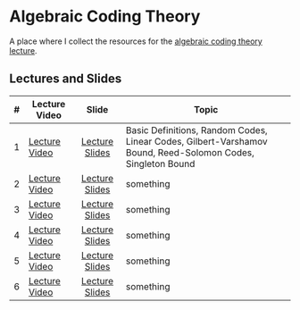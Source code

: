 # Algebraic Coding Theory
A place where I collect the resources for the [algebraic coding theory lecture](https://cms.cispa.saarland/algebraic_coding/).

## Lectures and Slides
|#| Lecture Video        | Slide           | Topic  |
|---| ------------- |:-------------:| ----- |
|1| [Lecture Video](https://youtu.be/kSJQ1PRfD9o)| [Lecture Slides](https://drive.google.com/file/d/1z5MZQ0zxNZAzyTD8L6o4tybDKj3BMo3k/view?usp=sharing) | Basic Definitions, Random Codes, Linear Codes, Gilbert-Varshamov Bound, Reed-Solomon Codes, Singleton Bound  |
|2| [Lecture Video](https://www.youtube.com/watch?v=6_mJW7lFK2k)| [Lecture Slides](https://drive.google.com/file/d/1DF4HvbuMnWDph3nZ9WUw6anF4fh4Xqe8/view?usp=sharing) | something |
|3| [Lecture Video](https://youtu.be/AGzRBS04n4A)| [Lecture Slides](https://drive.google.com/file/d/1V93QBCpNRrTRG99Rkf5rrU-RsqeRAAOM/view?usp=sharing) | something |
|4| [Lecture Video](https://www.youtube.com/watch?v=IHOSkTq8O2c)| [Lecture Slides](https://drive.google.com/file/d/1bRqSbvgYmsVCQZvdFWXMJZO2A2UcTpWU/view?usp=sharing) | something |
|5| [Lecture Video](https://youtu.be/hu_rdz8dHf8)| [Lecture Slides](https://drive.google.com/file/d/1tHa6H6JzU6a5UCHFUDxWgxDzicfREjns/view?usp=sharing) | something |
|6| [Lecture Video](https://youtu.be/0Nv_7fg9QfM)| [Lecture Slides](https://drive.google.com/file/d/12EzCqzaZBsq-GS_R7UVkkwWTYwwqJ80d/view?usp=sharing) | something |

